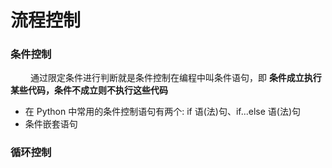 # 流程控制
### 条件控制 
&emsp;&emsp; 通过限定条件进行判断就是条件控制在编程中叫条件语句，即 **条件成立执行某些代码，条件不成立则不执行这些代码**
*  在 Python 中常用的条件控制语句有两个: if 语(法)句、if...else 语(法)句
*  条件嵌套语句

### 循环控制



